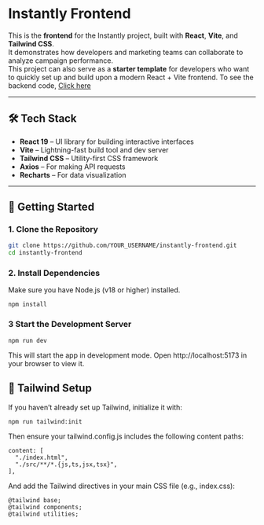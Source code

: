 # Instantly Frontend

This is the **frontend** for the Instantly project, built with **React**, **Vite**, and **Tailwind CSS**.  
It demonstrates how developers and marketing teams can collaborate to analyze campaign performance.  
This project can also serve as a **starter template** for developers who want to quickly set up and build upon a modern React + Vite frontend.
To see the backend code, [Click here](https://github.com/JamieDawson/instantly-backend)

---

## 🛠️ Tech Stack

- **React 19** – UI library for building interactive interfaces
- **Vite** – Lightning-fast build tool and dev server
- **Tailwind CSS** – Utility-first CSS framework
- **Axios** – For making API requests
- **Recharts** – For data visualization

---

## 🚀 Getting Started

### 1. Clone the Repository

```bash
git clone https://github.com/YOUR_USERNAME/instantly-frontend.git
cd instantly-frontend
```

### 2. Install Dependencies

Make sure you have Node.js (v18 or higher) installed.

```
npm install
```

### 3 Start the Development Server

```
npm run dev
```

This will start the app in development mode.
Open http://localhost:5173
in your browser to view it.

## 🎨 Tailwind Setup

If you haven’t already set up Tailwind, initialize it with:

```
npm run tailwind:init
```

Then ensure your tailwind.config.js includes the following content paths:

```
content: [
  "./index.html",
  "./src/**/*.{js,ts,jsx,tsx}",
],
```

And add the Tailwind directives in your main CSS file (e.g., index.css):

```
@tailwind base;
@tailwind components;
@tailwind utilities;
```
